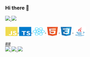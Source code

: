 ### Hi there 👋

<div>
    <a href="https://github.com/linsbruno">
    <img height="180em" src="https://github-readme-stats.vercel.app/api?username=linsbruno&show_icons=true&theme=dracula&include_all_commits=true&count_private=true" />
    <img height="180em" src="https://github-readme-stats.vercel.app/api/top-langs/?username=linsbruno&layout=compact&langs_count=16&theme=dracula" />
</div>

<div style="display:inline_block"><br>
<img align="center" alt="Bruno-JS" height="30" width="40" src="https://raw.githubusercontent.com/devicons/devicon/master/icons/javascript/javascript-plain.svg">
<img align="center" alt="Bruno-TS" height="30" width="40" src="https://raw.githubusercontent.com/devicons/devicon/master/icons/typescript/typescript-plain.svg">
<img align="center" alt="Bruno-react" height="30" width="40" src="https://raw.githubusercontent.com/devicons/devicon/master/icons/react/react-original.svg">
<img align="center" alt="Bruno-HTML" height="30" width="40" src="https://raw.githubusercontent.com/devicons/devicon/master/icons/html5/html5-original.svg">  
  <img align="center" alt="Bruno-css3" height="30" width="40" src="https://raw.githubusercontent.com/devicons/devicon/master/icons/css3/css3-original.svg">
  <img align="center" alt="Bruno-JS" height="30" width="40" src="https://raw.githubusercontent.com/devicons/devicon/master/icons/java/java-original.svg">
</div><br>
##
<br>
<div>
    <a href="https://instagram.com/lnsbruno" target="_blank">
        <img src="https://img.shields.io/badge/-Instagram-%23E4405F?style=for-the-badge&logo=instagram&logoColor=white" target="_blank">
    </a>
    <a href="https://linkedin.com/in/lnsbruno" target="_blank">
        <img src="https://img.shields.io/badge/-Linkedin-%230077B5?style=for-the-badge&logo=linkedin&logoColor=white" target="_blank">
    </a>

<a href="mailto:brunolinslima@gmail.com" target="_blank">
        <img src="https://img.shields.io/badge/-Gmail-%23333?style=for-the-badge&logo=gmail&logoColor=white" target="_blank">
    </a>

